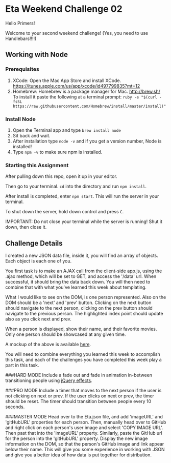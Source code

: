 # Eta Weekend Challenge 02

Hello Primers!

Welcome to your second weekend challenge! (Yes, you need to use Handlebars!!!!)

## Working with Node

### Prerequisites
1. XCode: Open the Mac App Store and install XCode. https://itunes.apple.com/us/app/xcode/id497799835?mt=12
2. Homebrew: Homebrew is a package manager for Mac. http://brew.sh/ To install it paste the following at a terminal prompt:
 `ruby -e "$(curl -fsSL https://raw.githubusercontent.com/Homebrew/install/master/install)"`

### Install Node
1. Open the Terminal app and type `brew install node`
2. Sit back and wait.
3. After installation type `node -v` and if you get a version number, Node is installed!
4. Type `npm -v` to make sure npm is installed.

### Starting this Assignment
After pulling down this repo, open it up in your editor.

Then go to your terminal. `cd` into the directory and run `npm install`.

After install is completed, enter `npm start`. This will run the server in your terminal.

To shut down the server, hold down control and press `C`.

IMPORTANT: Do not close your terminal while the server is running! Shut it down, then close it.

## Challenge Details
I created a new JSON data file, inside it, you will find an array of objects. Each object is each one of you.

You first task is to make an AJAX call from the client-side app.js, using the .ajax method, which will be set to GET, and access the '/data' url. When successful, it should bring the data back down. You will then need to combine that with what you've learned this week about templating.

What I would like to see on the DOM, is one person represented. Also on the DOM should be a 'next' and 'prev' button. Clicking on the next button should navigate to the next person, clicking on the prev button should navigate to the previous person. The highlighted index point should update also as you click next and prev.

When a person is displayed, show their name, and their favorite movies. Only one person should be showcased at any given time.

A mockup of the above is available [here](https://docs.google.com/drawings/d/10ArITqYgI__1yWk_ApPvNTa2pBi0q-2_2rHpEsB3HsE/edit?usp=sharing).

You will need to combine everything you learned this week to accomplish this task, and each of the challenges you have completed this week play a part in this task.

###HARD MODE
Include a fade out and fade in animation in-between transitioning people using [jQuery effects](http://api.jquery.com/category/effects).

###PRO MODE
Include a timer that moves to the next person if the user is not clicking on next or prev. If the user clicks on next or prev, the timer should be reset. The timer should transition between people every 10 seconds.

###MASTER MODE
Head over to the Eta.json file, and add 'imageURL' and 'gitHubURL' properties for each person. Then, manually head over to GitHub and right click on each person's user image and select 'COPY IMAGE URL'. Then past that into the 'imageURL' property. Similarly, paste the GitHub url for the person into the 'gitHubURL' property. Display the new image information on the DOM, so that the person's GitHub image and link appear below their name. This will give you some experience in working with JSON and give you a better idea of how data is put together for distribution.
